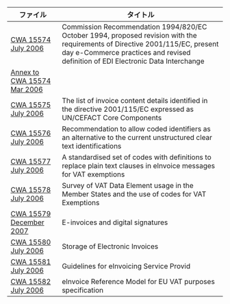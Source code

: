 | ファイル | タイトル |
| --- | --- |
| [CWA 15574 July 2006](CWA15574-2006-Jul.pdf) | Commission Recommendation 1994/820/EC October 1994, proposed revision with the requirements of Directive 2001/115/EC, present day e-Commerce practices and revised definition of EDI Electronic Data Interchange |
| [Annex to CWA 15574 Mar 2006](Annex4-CWA15578-2006-Jul.xls) |  |
| [CWA 15575 July 2006](CWA15575-2006-Jul.pdf) | The list of invoice content details identified in the directive 2001/115/EC expressed as UN/CEFACT Core Components|
| [CWA 15576 July 2006](CWA15576-2006-Jul.pdf) | Recommendation to allow coded identifiers as an alternative to the current unstructured clear text identifications |
| [CWA 15577 July 2006](CWA15577-2006-Jul.pdf) | A standardised set of codes with definitions to replace plain text clauses in eInvoice messages for VAT exemptions |
| [CWA 15578 July 2006](CWA15578-2006-Jul.pdf) | Survey of VAT Data Element usage in the Member States and the use of codes for VAT Exemptions |
| [CWA 15579 December 2007](CWA15579-2007-Oct) | E-invoices and digital signatures |
| [CWA 15580 July 2006](CWA15580-2006-Jul.pdf) | Storage of Electronic Invoices |
| [CWA 15581 July 2006](CWA15581-2006-Jul.pdf) | Guidelines for eInvoicing Service Provid |
| [CWA 15582 July 2006](CWA15582-2006-Jul.pdf) | eInvoice Reference Model for EU VAT purposes specification |